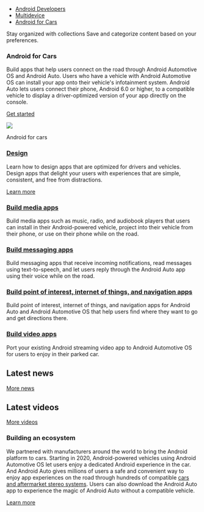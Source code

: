 -   [Android Developers](https://developer.android.com/)
-   [Multidevice](https://developer.android.com/multidevice)
-   [Android for Cars](https://developer.android.com/cars)

Stay organized with collections Save and categorize content based on your preferences.

### Android for Cars

Build apps that help users connect on the road through Android Automotive OS and Android Auto. Users who have a vehicle with Android Automotive OS can install your app onto their vehicle's infotainment system. Android Auto lets users connect their phone, Android 6.0 or higher, to a compatible vehicle to display a driver-optimized version of your app directly on the console.

[Get started](https://developer.android.com/training/cars)

[![](https://developer.android.com/static/images/auto/design-for-cars.svg)](https://developers.google.com/cars/design/create-apps)

Android for cars

### [Design](https://developers.google.com/cars/design/create-apps)

Learn how to design apps that are optimized for drivers and vehicles. Design apps that delight your users with experiences that are simple, consistent, and free from distractions.

[Learn more](https://developers.google.com/cars/design/create-apps)

### [Build media apps](https://developer.android.com/training/cars/media)

Build media apps such as music, radio, and audiobook players that users can install in their Android-powered vehicle, project into their vehicle from their phone, or use on their phone while on the road.

### [Build messaging apps](https://developer.android.com/training/cars/messaging)

Build messaging apps that receive incoming notifications, read messages using text-to-speech, and let users reply through the Android Auto app using their voice while on the road.

### [Build point of interest, internet of things, and navigation apps](https://developer.android.com/training/cars/apps)

Build point of interest, internet of things, and navigation apps for Android Auto and Android Automotive OS that help users find where they want to go and get directions there.

### [Build video apps](https://developer.android.com/training/cars/video)

Port your existing Android streaming video app to Android Automotive OS for users to enjoy in their parked car.

## Latest news

[More news](https://android-developers.googleblog.com/search/label/Android%20Auto)

## Latest videos

[More videos](https://www.youtube.com/user/androiddevelopers/search?query=%23androidauto%2C%23auto)

### Building an ecosystem

We partnered with manufacturers around the world to bring the Android platform to cars. Starting in 2020, Android-powered vehicles using Android Automotive OS let users enjoy a dedicated Android experience in the car. And Android Auto gives millions of users a safe and convenient way to enjoy app experiences on the road through hundreds of compatible [cars and aftermarket stereo systems](https://www.android.com/auto/#hit-the-road). Users can also download the Android Auto app to experience the magic of Android Auto without a compatible vehicle.

[Learn more](https://www.android.com/auto/#hit-the-road)